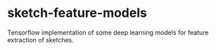 # sketch-feature-models
Tensorflow implementation of some deep learning models for feature extraction of sketches.
